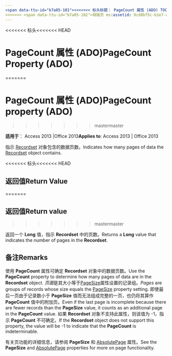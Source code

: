 ```yaml
---
<span data-ttu-id="b7a05-101"><<<<<<< 标头标题： PageCount 属性 (ADO) TOCTitle: PageCount 属性 (ADO) === 标题： PageCount 属性 (ADO) TOCTitle: PageCount 属性 (ADO)</span><span class="sxs-lookup"><span data-stu-id="b7a05-101"><<<<<<< HEAD title: PageCount Property (ADO) TOCTitle: PageCount Property (ADO) ======= title: PageCount property (ADO) TOCTitle: PageCount property (ADO)</span></span>
>>>>>>> <span data-ttu-id="b7a05-102">母版页 ms:assetid: 9cd8bf5c-b1e7-a453-4629-9cba7e408f53 ms:mtpsurl: https://msdn.microsoft.com/library/JJ249712(v=office.15) ms:contentKeyID: 48546609 ms.date: 09/18/2015 mtps_version: office.15.aspx</span><span class="sxs-lookup"><span data-stu-id="b7a05-102">master ms:assetid: 9cd8bf5c-b1e7-a453-4629-9cba7e408f53 ms:mtpsurl: https://msdn.microsoft.com/library/JJ249712(v=office.15) ms:contentKeyID: 48546609 ms.date: 09/18/2015 mtps_version: v=office.15</span></span>
---
```


<span data-ttu-id="b7a05-103"><<<<<<< 标头</span><span class="sxs-lookup"><span data-stu-id="b7a05-103"><<<<<<< HEAD</span></span>
# <a name="pagecount-property-ado"></a><span data-ttu-id="b7a05-104">PageCount 属性 (ADO)</span><span class="sxs-lookup"><span data-stu-id="b7a05-104">PageCount Property (ADO)</span></span>
=======
# <a name="pagecount-property-ado"></a><span data-ttu-id="b7a05-105">PageCount 属性 (ADO)</span><span class="sxs-lookup"><span data-stu-id="b7a05-105">PageCount property (ADO)</span></span>
>>>>>>> <span data-ttu-id="b7a05-106">master</span><span class="sxs-lookup"><span data-stu-id="b7a05-106">master</span></span>


<span data-ttu-id="b7a05-107">**适用于**： Access 2013 |Office 2013</span><span class="sxs-lookup"><span data-stu-id="b7a05-107">**Applies to**: Access 2013 | Office 2013</span></span>

<span data-ttu-id="b7a05-108">指示 [Recordset](recordset-object-ado.md) 对象包含的数据页数。</span><span class="sxs-lookup"><span data-stu-id="b7a05-108">Indicates how many pages of data the [Recordset](recordset-object-ado.md) object contains.</span></span>

<span data-ttu-id="b7a05-109"><<<<<<< 标头</span><span class="sxs-lookup"><span data-stu-id="b7a05-109"><<<<<<< HEAD</span></span>
## <a name="return-value"></a><span data-ttu-id="b7a05-110">返回值</span><span class="sxs-lookup"><span data-stu-id="b7a05-110">Return Value</span></span>
=======
## <a name="return-value"></a><span data-ttu-id="b7a05-111">返回值</span><span class="sxs-lookup"><span data-stu-id="b7a05-111">Return value</span></span>
>>>>>>> <span data-ttu-id="b7a05-112">master</span><span class="sxs-lookup"><span data-stu-id="b7a05-112">master</span></span>

<span data-ttu-id="b7a05-113">返回一个 **Long** 值，指示 **Recordset** 中的页数。</span><span class="sxs-lookup"><span data-stu-id="b7a05-113">Returns a **Long** value that indicates the number of pages in the **Recordset**.</span></span>

## <a name="remarks"></a><span data-ttu-id="b7a05-114">备注</span><span class="sxs-lookup"><span data-stu-id="b7a05-114">Remarks</span></span>

<span data-ttu-id="b7a05-115">使用 **PageCount** 属性可确定 **Recordset** 对象中的数据页数。</span><span class="sxs-lookup"><span data-stu-id="b7a05-115">Use the **PageCount** property to determine how many pages of data are in the **Recordset** object.</span></span> <span data-ttu-id="b7a05-116">*页面*是其大小等于[PageSize](pagesize-property-ado.md)属性设置的记录组。</span><span class="sxs-lookup"><span data-stu-id="b7a05-116">*Pages* are groups of records whose size equals the [PageSize](pagesize-property-ado.md) property setting.</span></span> <span data-ttu-id="b7a05-117">即使最后一页由于记录数小于 **PageSize** 值而无法组成完整的一页，也仍将其算作 **PageCount** 值中的附加页。</span><span class="sxs-lookup"><span data-stu-id="b7a05-117">Even if the last page is incomplete because there are fewer records than the **PageSize** value, it counts as an additional page in the **PageCount** value.</span></span> <span data-ttu-id="b7a05-118">如果 **Recordset** 对象不支持此属性，则该值为 -1，指示 **PageCount** 不可确定。</span><span class="sxs-lookup"><span data-stu-id="b7a05-118">If the **Recordset** object does not support this property, the value will be -1 to indicate that the **PageCount** is indeterminable.</span></span>

<span data-ttu-id="b7a05-119">有关页功能的详细信息，请参阅 **PageSize** 和 [AbsolutePage](absolutepage-property-ado.md) 属性。</span><span class="sxs-lookup"><span data-stu-id="b7a05-119">See the **PageSize** and [AbsolutePage](absolutepage-property-ado.md) properties for more on page functionality.</span></span>

